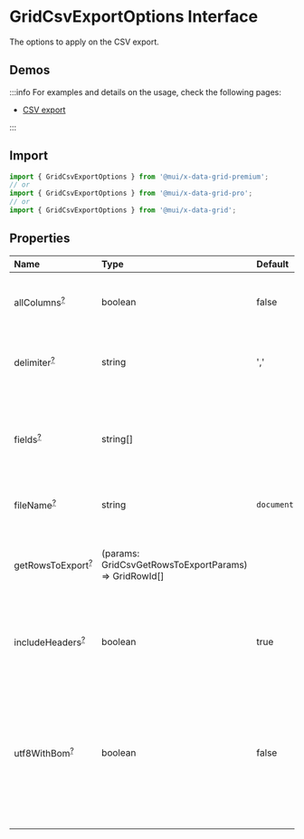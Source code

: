 # GridCsvExportOptions Interface

<p class="description">The options to apply on the CSV export.</p>

## Demos

:::info
For examples and details on the usage, check the following pages:

- [CSV export](/x/react-data-grid/export/#csv-export)

:::

## Import

```js
import { GridCsvExportOptions } from '@mui/x-data-grid-premium';
// or
import { GridCsvExportOptions } from '@mui/x-data-grid-pro';
// or
import { GridCsvExportOptions } from '@mui/x-data-grid';
```

## Properties

| Name                                                                                              | Type                                                                                    | Default                                            | Description                                                                                                                                      |
| :------------------------------------------------------------------------------------------------ | :-------------------------------------------------------------------------------------- | :------------------------------------------------- | :----------------------------------------------------------------------------------------------------------------------------------------------- |
| <span class="prop-name optional">allColumns<sup><abbr title="optional">?</abbr></sup></span>      | <span class="prop-type">boolean</span>                                                  | <span class="prop-default">false</span>            | If `true`, the hidden columns will also be exported.                                                                                             |
| <span class="prop-name optional">delimiter<sup><abbr title="optional">?</abbr></sup></span>       | <span class="prop-type">string</span>                                                   | <span class="prop-default">','</span>              | The character used to separate fields.                                                                                                           |
| <span class="prop-name optional">fields<sup><abbr title="optional">?</abbr></sup></span>          | <span class="prop-type">string[]</span>                                                 |                                                    | The columns exported.<br />This should only be used if you want to restrict the columns exports.                                                 |
| <span class="prop-name optional">fileName<sup><abbr title="optional">?</abbr></sup></span>        | <span class="prop-type">string</span>                                                   | <span class="prop-default">`document.title`</span> | The string used as the file name.                                                                                                                |
| <span class="prop-name optional">getRowsToExport<sup><abbr title="optional">?</abbr></sup></span> | <span class="prop-type">(params: GridCsvGetRowsToExportParams) =&gt; GridRowId[]</span> |                                                    | Function that returns the id of the rows to export on the order they should be exported.                                                         |
| <span class="prop-name optional">includeHeaders<sup><abbr title="optional">?</abbr></sup></span>  | <span class="prop-type">boolean</span>                                                  | <span class="prop-default">true</span>             | If `true`, the first row of the CSV will include the headers of the grid.                                                                        |
| <span class="prop-name optional">utf8WithBom<sup><abbr title="optional">?</abbr></sup></span>     | <span class="prop-type">boolean</span>                                                  | <span class="prop-default">false</span>            | If `true`, the UTF-8 Byte Order Mark (BOM) prefixes the exported file.<br />This can allow Excel to automatically detect file encoding as UTF-8. |
